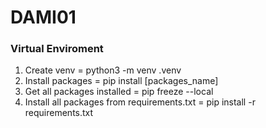 # DAMI01

### Virtual Enviroment
1. Create venv = python3 -m venv .venv
2. Install packages = pip install [packages_name]
3. Get all packages installed = pip freeze --local
4. Install all packages from requirements.txt =  pip install -r requirements.txt